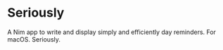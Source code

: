 # Seriously
A Nim app to write and display simply and efficiently day reminders. For macOS. Seriously.
